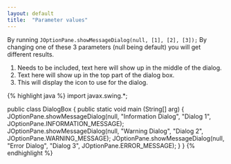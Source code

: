 ```yaml
---
layout: default
title:  "Parameter values"
---
```

By running `JOptionPane.showMessageDialog(null, [1], [2], [3]);` By changing one of these 3 parameters (null being default) you will get different results.
1. Needs to be included, text here will show up in the middle of the dialog.
2. Text here will show up in the top part of the dialog box.
3. This will display the icon to use for the dialog.


{% highlight java %}
import javax.swing.*;

public class DialogBox {
	public static void main (String[] arg) {
		JOptionPane.showMessageDialog(null, "Information Dialog", "Dialog 1", JOptionPane.INFORMATION_MESSAGE);
		JOptionPane.showMessageDialog(null, "Warning Dialog", "Dialog 2", JOptionPane.WARNING_MESSAGE);
		JOptionPane.showMessageDialog(null, "Error Dialog", "Dialog 3", JOptionPane.ERROR_MESSAGE);
	}
}
{% endhighlight %}
